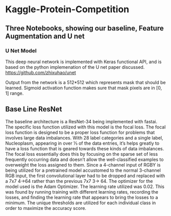 # Kaggle-Protein-Competition

## Three Notebooks, showing our baseline, Feature Augmentation and U net


### U Net Model


This deep neural network is implemented with Keras functional API, and is based on the python implemenation of the U net paper discussed. 
https://github.com/zhixuhao/unet

Output from the network is a 512*512 which represents mask that should be learned. Sigmoid activation function
makes sure that mask pixels are in \[0, 1\] range.


## Base Line ResNet
  The baseline architecture is a ResNet-34 being implemented with fastai. The specific loss function utilized with this model is the focal loss. The focal loss function is designed to be a proper loss function for problems that involves large data imbalances. With 28 label categories and a single label, Nucleoplasm, appearing in over ⅓ of the data entries, it’s helps greatly to have a loss function that is geared towards these kinds of data imbalances. The focal loss essentially does this by focusing on the sparse set of less frequently occurring data and doesn’t allow the well-classified examples to overweight the loss assigned to them.
	 Since a 4-channel input of RGBY is being utilized for a pretrained model accustomed to the normal 3-channel RGB input, the first convolutional layer had to be dropped and replaced with a 7x7 4->64 rather than the previous 7x7 3-> 64. The optimizer for the model used is the Adam Optimizer. The learning rate utilized was 0.02. 
  This was found by running training with different learning rates, recording the losses, and finding the learning rate that appears to bring the losses to a minimum. The unique thresholds are utilized for each individual class in order to maximize the accuracy score. 
